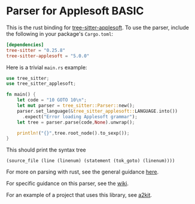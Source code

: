 Parser for Applesoft BASIC
==========================

This is the rust binding for [tree-sitter-applesoft](https://github.com/dfgordon/tree-sitter-applesoft).  To use the parser, include the following in your package's `Cargo.toml`:
```toml
[dependencies]
tree-sitter = "0.25.8"
tree-sitter-applesoft = "5.0.0"
```
Here is a trivial `main.rs` example:
```rust
use tree_sitter;
use tree_sitter_applesoft;

fn main() {
    let code = "10 GOTO 10\n";
    let mut parser = tree_sitter::Parser::new();
    parser.set_language(&tree_sitter_applesoft::LANGUAGE.into())
      .expect("Error loading Applesoft grammar");
    let tree = parser.parse(code,None).unwrap();

    println!("{}",tree.root_node().to_sexp());
}
```
This should print the syntax tree
```
(source_file (line (linenum) (statement (tok_goto) (linenum))))
```

For more on parsing with rust, see the general guidance [here](https://github.com/tree-sitter/tree-sitter/blob/master/lib/binding_rust/README.md).

For specific guidance on this parser, see the [wiki](https://github.com/dfgordon/tree-sitter-applesoft/wiki).

For an example of a project that uses this library, see [a2kit](https://github.com/dfgordon/a2kit).
